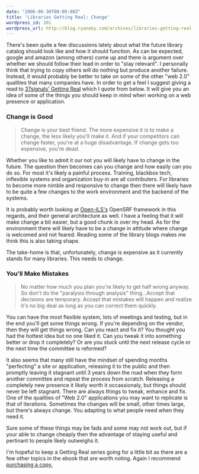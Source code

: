 ```yaml
---
date: "2006-06-30T00:00:00Z"
title: 'Libraries Getting Real: Change'
wordpress_id: 301
wordpress_url: http://blog.ryaneby.com/archives/libraries-getting-real-change/
---
```

There's been quite a few discussions lately about what the future library catalog should look like and how it should function. As can be expected, google and amazon (among others) come up and there is argument over whether we should follow their lead in order to "stay relevant". I personally think that trying to copy others will do nothing but produce another failure. Instead, it would probably be better to take on some of the other "web 2.0" qualities that many companies have. In order to get a feel I suggest giving a read to <a href="https://gettingreal.37signals.com/">37signals' Getting Real</a> which I quote from below. It will give you an idea of some of the things you should keep in mind when working on a web presence or application.

<h3>Change is Good</h3>

<blockquote>Change is your best friend. The more expensive it is to make a change, the less likely you'll make it. And if your competitors can change faster, you're at a huge disadvantage. If change gets too expensive, you're dead.</blockquote>

Whether you like to admit it our not you will likely have to change in the future. The question then becomes can you change and how easily can you do so. For most it's likely a painful process. Training, blackbox tech, inflexible systems and organization buy-in are all contributers. For libraries to become more nimble and responsive to change then there will likely have to be quite a few changes to the work environment and the backend of the systems.

It is probably worth looking at <a href="http://open-ils.org/">Open-ILS's</a> OpenSRF framework in this regards, and their general architecture as well. I have a feeling that it will make change a bit easier, but a good chunk is over my head. As for the environment there will likely have to be a change in attitude where change is welcomed and not feared. Reading some of the library blogs makes me think this is also taking shape.

The take-home is that, unfortunately, change is expensive as it currently stands for many libraries. This needs to change.

<h3>You'll Make Mistakes</h3>

<blockquote>No matter how much you plan you're likely to get half wrong anyway. So don't do the "paralysis through analysis" thing...Accept that decisions are temporary. Accept that mistakes will happen and realize it's no big deal as long as you can correct them quickly.</blockquote>

You can have the most flexible system, lots of meetings and testing, but in the end you'll get some things wrong. If you're depending on the vendor, then they will get things wrong. Can you react and fix it? You thought you had the hottest idea but no one liked it. Can you tweak it into something better or drop it completely? Or are you stuck until the next release cycle or the next time the committee is reformed?

It also seems that many still have the mindset of spending months "perfecting" a site or application, releasing it to the public and then promptly leaving it stagnant until 3 years down the road when they form another committee and repeat the process from scratch. Releasing a completely new presence it likely worth it occassionaly, but things should never be left stagnant. There are always things to tweak, enhance and fix. One of the qualities of "Web 2.0" applications you may want to replicate is that of iterations. Sometimes the changes will be small, other times large, but there's always change. You adapting to what people need when they need it.

Sure some of these things may be fads and some may not work out, but if your able to change cheaply then the advantage of staying useful and pertinant to people likely outweighs it.

I'm hopeful to keep a Getting Real series going for a little bit as there are a few other topics in the ebook that are worth noting. Again I recommend <a href="https://gettingreal.37signals.com/">purchasing a copy.</a>
